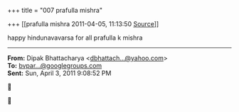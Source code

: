 +++
title = "007 prafulla mishra"

+++
[[prafulla mishra	2011-04-05, 11:13:50 [Source](https://groups.google.com/g/bvparishat/c/enaWWoq6N-A)]]



happy hindunavavarsa for all prafulla k mishra  

  

------------------------------------------------------------------------

**From:** Dipak Bhattacharya \<[dbhattach...@yahoo.com]()\>  
**To:** [bvpar...@googlegroups.com]()  
**Sent:** Sun, April 3, 2011 9:08:52 PM





